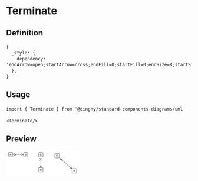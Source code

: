 # Terminate

## Definition

```
{
  _style: { 
    dependency: 'endArrow=open;startArrow=cross;endFill=0;startFill=0;endSize=8;startSize=10;html=1;',
  },
}
```

## Usage

```
import { Terminate } from '@dinghy/standard-components-diagrams/uml'

<Terminate/>
```

## Preview

<img src="./terminate.png" width="200"/>
